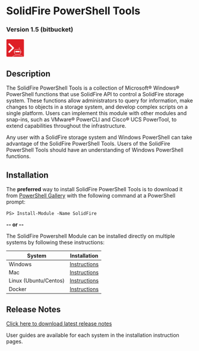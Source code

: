 # SolidFire PowerShell Tools

### Version 1.5 (bitbucket)

![logo](Install/product.png)

## Description

The SolidFire PowerShell Tools is a collection of Microsoft® Windows® PowerShell functions that use SolidFire API to control a SolidFire storage system. These functions allow administrators to query for information, make changes to objects in a storage system, and develop complex scripts on a single platform. Users can implement this module with other modules and snap-ins, such as VMware® PowerCLI and Cisco® UCS PowerTool, to extend capabilities throughout the infrastructure.

Any user with a SolidFire storage system and Windows PowerShell can take advantage of the SolidFire PowerShell Tools. Users of the SolidFire PowerShell Tools should have an understanding of Windows PowerShell functions.

## Installation

The **preferred** way to install SolidFire PowerShell Tools is to download it from [PowerShell Gallery](powershellgallery.com) with the following command at a PowerShell prompt:

    PS> Install-Module -Name SolidFire

**-- or --**

The SolidFire Powershell Module can be installed directly on multiple systems by following these instructions:

| System                    | Installation                              |
|---------------------------|-------------------------------------------|
| Windows                   | [Instructions](docs/windows/README.md)    |
| Mac                       | [Instructions](docs/mac/README.md)        |
| Linux (Ubuntu/Centos)     | [Instructions](docs/linux/README.md)      |
| Docker                    | [Instructions](docs/docker/README.md)     |

## Release Notes

[Click here to download latest release notes](https://github.com/solidfire/PowerShell/blob/master/Install/NetApp_SolidFire_PowerShell_Tools_v1.5_Release_Notes.pdf)

User guides are available for each system in the installation instruction pages.
